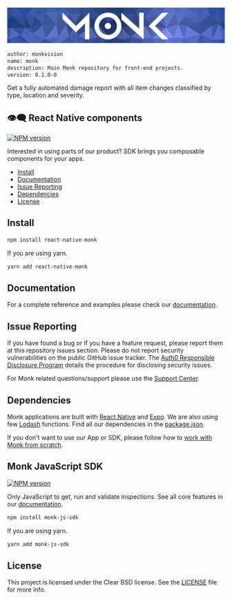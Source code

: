 ![Monk banner](assets/banner.webp)
``` text
author: monkvision
name: monk
description: Main Monk repository for front-end projects.
version: 0.1.0-0
```

Get a fully automated damage report with all item changes classified by type, location and severity.

## 👁️‍🗨️ React Native components

[![NPM version][npm-image]][npm-url]

Interested in using parts of our product? SDK brings you composable components for your apps.

- [Install](#install)
- [Documentation](#documentation)
- [Issue Reporting](#issue-reporting)
- [Dependencies](#dependencies)
- [License](#license)

## Install

```sh
npm install react-native-monk
```
If you are using yarn.
```sh
yarn add react-native-monk
```

## Documentation

For a complete reference and examples please check our [documentation](https://monkvision.github.io/monk/docs).

## Issue Reporting

If you have found a bug or if you have a feature request, please report them at this repository issues section. Please do not report security vulnerabilities on the public GitHub issue tracker. The [Auth0 Responsible Disclosure Program](https://auth0.com/whitehat) details the procedure for disclosing security issues.

For Monk related questions/support please use the [Support Center](https://support.monkvision.ai).

## Dependencies

Monk applications are built with [React Native](https://reactnative.dev/) and [Expo](https://expo.dev/). We are also using few [Lodash](https://lodash.com/) functions. Find all our dependencies in the [package.json](package.json).

If you don't want to use our App or SDK, please follow how to [work with Monk from scratch]().

## Monk JavaScript SDK

[![NPM version][npm-image2]][npm-url2]

Only JavaScript to get, run and validate inspections.
See all core features in our [documentation](https://monkvision.github.io/monk/docs/core).

```sh
npm install monk-js-sdk
```
If you are using yarn.
```sh
yarn add monk-js-sdk
```

## License

This project is licensed under the Clear BSD license. See the [LICENSE](LICENSE) file for more info.

<!-- CONST -->

[npm-image]: https://img.shields.io/npm/v/react-native-monk.svg?style=flat-square
[npm-url]: https://npmjs.org/package/react-native-monk

[npm-image2]: https://img.shields.io/npm/v/monk-js-sdk.svg?style=flat-square
[npm-url2]: https://npmjs.org/package/monk-js-sdk
